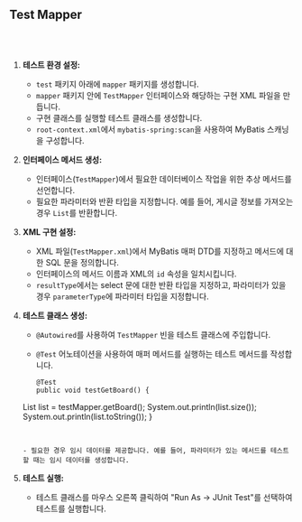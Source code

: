 ## Test Mapper
<br>
<br>

1. **테스트 환경 설정:**
   - `test` 패키지 아래에 `mapper` 패키지를 생성합니다.
   - `mapper` 패키지 안에 `TestMapper` 인터페이스와 해당하는 구현 XML 파일을 만듭니다.
   - 구현 클래스를 실행할 테스트 클래스를 생성합니다.
   - `root-context.xml`에서 `mybatis-spring:scan`을 사용하여 MyBatis 스캐닝을 구성합니다.
   
2. **인터페이스 메서드 생성:**
   - 인터페이스(`TestMapper`)에서 필요한 데이터베이스 작업을 위한 추상 메서드를 선언합니다.
   - 필요한 파라미터와 반환 타입을 지정합니다. 예를 들어, 게시글 정보를 가져오는 경우 `List`를 반환합니다.

3. **XML 구현 설정:**
   - XML 파일(`TestMapper.xml`)에서 MyBatis 매퍼 DTD를 지정하고 메서드에 대한 SQL 문을 정의합니다.
   - 인터페이스의 메서드 이름과 XML의 `id` 속성을 일치시킵니다.
   - `resultType`에서는 select 문에 대한 반환 타입을 지정하고, 파라미터가 있을 경우 `parameterType`에 파라미터 타입을 지정합니다.

4. **테스트 클래스 생성:**
   - `@Autowired`를 사용하여 `TestMapper` 빈을 테스트 클래스에 주입합니다.
   - `@Test` 어노테이션을 사용하여 매퍼 메서드를 실행하는 테스트 메서드를 작성합니다.
  
     
      ```
     @Test
     public void testGetBoard() {
	List<BoardVO> list = testMapper.getBoard();
	System.out.println(list.size());
	System.out.println(list.toString());
     }
     ```


   - 필요한 경우 임시 데이터를 제공합니다. 예를 들어, 파라미터가 있는 메서드를 테스트할 때는 임시 데이터를 생성합니다.

6. **테스트 실행:**
   - 테스트 클래스를 마우스 오른쪽 클릭하여 "Run As -> JUnit Test"를 선택하여 테스트를 실행합니다.
